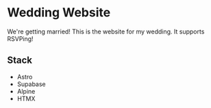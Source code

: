 # Wedding Website

We're getting married! This is the website for my wedding. It supports RSVPing!

## Stack

- Astro
- Supabase
- Alpine
- HTMX
